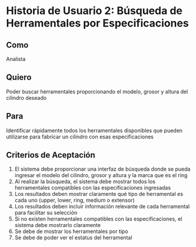 # Historia de Usuario 2: Búsqueda de Herramentales por Especificaciones

## Como
Analista

## Quiero
Poder buscar herramentales proporcionando el modelo, grosor y altura del cilindro deseado

## Para
Identificar rápidamente todos los herramentales disponibles que pueden utilizarse para fabricar un cilindro con esas especificaciones

## Criterios de Aceptación
1. El sistema debe proporcionar una interfaz de búsqueda donde se pueda ingresar el modelo del cilindro, grosor y altura y la marca que es el ring
2. Al realizar la búsqueda, el sistema debe mostrar todos los herramentales compatibles con las especificaciones ingresadas
3. Los resultados deben mostrar claramente qué tipo de herramental es cada uno (upper, lower, ring, medium o extensor)
4. Los resultados deben incluir información relevante de cada herramental para facilitar su selección
5. Si no existen herramentales compatibles con las especificaciones, el sistema debe mostrarlo claramente
6. Se debe de mostrar los herramentales por tipo 
7. Se debe de poder ver el estatus del herramental